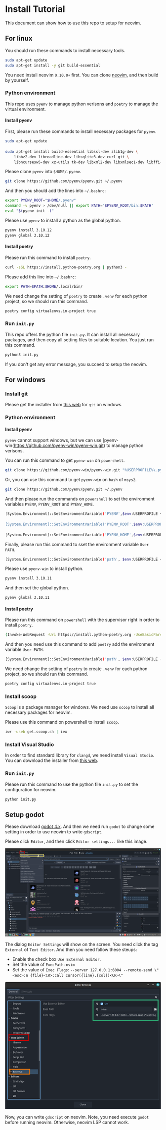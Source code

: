 # Install Tutorial
This document can show how to use this repo to setup for neovim.

## For linux
You should run these commands to install necessary tools.
```bash
sudo apt-get update
sudo apt-get install -y git build-essential
```

You need install neovim `0.10.0+` first. You can clone [neovim](https://github.com/neovim/neovim), and then build by yourself.

### Python environment
This repo uses `pyenv` to manage python verisons and `poetry` to manage the virtual environment.

#### Install pyenv
First, please run these commands to install necessary packages for `pyenv`.
```bash
sudo apt-get update

sudo apt-get install build-essential libssl-dev zlib1g-dev \
    libbz2-dev libreadline-dev libsqlite3-dev curl git \
    libncursesw5-dev xz-utils tk-dev libxml2-dev libxmlsec1-dev libffi-dev liblzma-dev
```
Please clone `pyenv` into `$HOME/.pyenv`.
```bash
git clone https://github.com/pyenv/pyenv.git ~/.pyenv
```

And then you should add the lines into `~/.bashrc`:
```bash
export PYENV_ROOT="$HOME/.pyenv"
command -v pyenv > /dev/null || export PATH="$PYENV_ROOT/bin:$PATH"
eval "$(pyenv init -)"
```

Please use `pyenv` to install a python as the global python.
```bash
pyenv install 3.10.12
pyenv global 3.10.12
```

#### Install poetry
Please run this command to install `poetry`.
```bash
curl -sSL https://install.python-poetry.org | python3 -
```

Please add this line into `~/.bashrc`:
```bash
export PATH=$PATH:$HOME/.local/bin/
```

We need change the setting of `poetry` to create `.venv` for each python project, so we should run this command.
```bash
poetry config virtualenvs.in-project true
```

### Run `init.py`
This repo offers the python file `init.py`. It can install all necessary packages, and then copy all setting files to suitable location. You just run this command.
```bash
python3 init.py
```

If you don't get any error message, you succeed to setup the neovim.


## For windows
### Install git
Please get the installer from [this web](https://git-scm.com/) for `git` on windows.

### Python environment
#### Install pyenv
`pyenv` cannot support windows, but we can use [pyenv-win(https://github.com/pyenv-win/pyenv-win.git) to manage python verisons.

You can run this command to get `pyenv-win` on `powershell`.
```bash
git clone https://github.com/pyenv-win/pyenv-win.git "%USERPROFILE%\.pyenv"
```

Or, you can use this command to get `pyenv-win` on `bash` of `msys2`.
```bash
git clone https://github.com/pyenv/pyenv.git ~/.pyenv
```

And then please run the commands on `powershell` to set the environment variables `PYENV`, `PYENV_ROOT` and `PYENV_HOME`.
```bash
[System.Environment]::SetEnvironmentVariable('PYENV',$env:USERPROFILE + "\.pyenv\pyenv-win\","User")

[System.Environment]::SetEnvironmentVariable('PYENV_ROOT',$env:USERPROFILE + "\.pyenv\pyenv-win\","User")

[System.Environment]::SetEnvironmentVariable('PYENV_HOME',$env:USERPROFILE + "\.pyenv\pyenv-win\","User")
```

Finally, please run this command to sset the environment variable `User PATH`.
```bash
[System.Environment]::SetEnvironmentVariable('path', $env:USERPROFILE + "\.pyenv\pyenv-win\bin;" + $env:USERPROFILE + "\.pyenv\pyenv-win\shims;" + [System.Environment]::GetEnvironmentVariable('path', "User"),"User")
```

Please use `pyenv-win` to install python.
```bash
pyenv install 3.10.11
```

And then set the global python.
```bash
pyenv global 3.10.11
```

#### Install poetry
Please run this command on `powershell` with the supervisor right in order to install `poetry`.
```bash
(Invoke-WebRequest -Uri https://install.python-poetry.org -UseBasicParsing).Content | python -
```

And then you need use this command to add `poetry` add the environment variable `User PATH`.
```bash
[System.Environment]::SetEnvironmentVariable('path', $env:USERPROFILE + "\AppData\Roaming\Python\Scripts" + [System.Environment]::GetEnvironmentVariable('path', "User"), "User")
```

We need change the setting of `poetry` to create `.venv` for each python project, so we should run this command.
```bash
poetry config virtualenvs.in-project true
```
### Install scoop
`Scoop` is a package manager for windows. We need use `scoop` to install all necessary packages for neovim.

Please use this command on powershell to install `scoop`.
```bash
iwr -useb get.scoop.sh | iex
```

### Install Visual Studio
In order to find standard library for `clangd`, we need install `Visual Studio`. You can download the installer from [this web](https://visualstudio.microsoft.com/zh-hant/vs/).

### Run `init.py`
Please run this command to use the python file `init.py` to set the configuration for neovim.
```bash
python init.py
```

## Setup godot
Please download [godot 4.x](https://godotengine.org/). And then we need run `godot` to change some setting in order to use neovim to write `gdscript`.

Please click `Editor`, and then click `Editor settings...` like this image.

![setup_godot_00](./doc/images/setup_godot_00.png)

The dialog `Editor Settings` will show on the screen. You need click the tag `External` of `Text Editor`. And then you need follow these steups:
* Enable the check box `Use External Editor`.
* Set the value of `ExecPath`: `nvim`
* Set the value of `Exec Flags`: `--server 127.0.0.1:6004 --remote-send \"<esc>:n {file}<CR>:call cursor({line},{col})<CR>\"`

![setup_godot_01](./doc/images/setup_godot_01.png)

Now, you can write `gdscript` on neovim. Note, you need execute `godot` before running neovim. Otherwise, neovim LSP cannot work.
